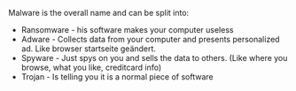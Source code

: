 Malware is the overall name and can be split into:

* Ransomware - his software makes your computer useless 
* Adware -  Collects data from your computer and presents personalized ad. Like browser startseite geändert.
* Spyware - Just spys on you and sells the data to others. (Like where you browse, what you like, creditcard info)
* Trojan - Is telling you it is a normal piece of software